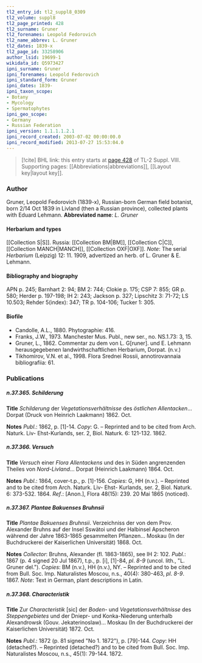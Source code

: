 ```yaml
---
tl2_entry_id: tl2_suppl8_0309
tl2_volume: suppl8
tl2_page_printed: 428
tl2_surname: Gruner
tl2_forenames: Leopold Fedorovich
tl2_name_abbrev: L. Gruner
tl2_dates: 1839-x
tl2_page_id: 33258906
author_lsid: 19699-1
wikidata_id: Q5973427
ipni_surname: Gruner
ipni_forenames: Leopold Fedorovich
ipni_standard_form: Gruner
ipni_dates: 1839-
ipni_taxon_scope: 
- Botany
- Mycology
- Spermatophytes
ipni_geo_scope: 
- Germany
- Russian Federation
ipni_version: 1.1.1.1.2.1
ipni_record_created: 2003-07-02 00:00:00.0
ipni_record_modified: 2013-07-27 15:53:04.0
---
```



> [!cite] BHL link: this entry starts at [page 428](https://www.biodiversitylibrary.org/page/33258906) of TL-2 Suppl. VIII.
> Supporting pages: [[Abbreviations|abbreviations]], [[Layout key|layout key]].

### Author

Gruner, Leopold Fedorovich (1839-x), Russian-born German field botanist, born 2/14 Oct 1839 in Livland (then a Russian province), collected plants with Eduard Lehmann. 
**Abbreviated name**: *L. Gruner*

#### Herbarium and types

[[Collection S|S]]. Russia: [[Collection BM|BM]], [[Collection C|C]], [[Collection MANCH|MANCH]], [[Collection OXF|OXF]]. *Note*: The serial *Herbarium* (Leipzig) 12: 11. 1909, advertized an herb. of L. Gruner & E. Lehmann.

#### Bibliography and biography

APN p. 245; Barnhart 2: 94; BM 2: 744; Clokie p. 175; CSP 7: 855; GR p. 580; Herder p. 197-198; IH 2: 243; Jackson p. 327; Lipschitz 3: 71-72; LS 10.503; Rehder 5(index): 347; TR p. 104-106; Tucker 1: 305.

#### Biofile

- Candolle, A.L., 1880. Phytographie: 416.
- Franks, J.W., 1973. Manchester Mus. Publ., new ser., no. NS.1.73: 3, 15.
- Gruner, L., 1862. Commentar zu dem von L. G\[runer\]. und E. Lehmann herausgegebenen landwirthschaftlichen Herbarium, Dorpat. (n.v.)
- Tikhomirov, V.N. et al., 1998. Flora Srednei Rossii, annotirovannaia bibliografiia: 61.

### Publications

##### n.37.365. Schilderung

**Title**
*Schilderung* der *Vegetationsverhältnisse* des *östlichen Allentacken*... Dorpat (Druck von Heinrich Laakmann) 1862. Oct.

**Notes**
*Publ*.: 1862, p. \[1\]-14. *Copy*: G. – Reprinted and to be cited from Arch. Naturk. Liv- Ehst-Kurlands, ser. 2, Biol. Naturk. 6: 121-132. 1862.

##### n.37.366. Versuch

**Title**
*Versuch* einer *Flora Allentackens* und des in Süden angrenzenden Theiles von *Nord-Livland*... Dorpat (Heinrich Laakmann) 1864. Oct.

**Notes**
*Publ*.: 1864, cover-t.p., p. \[1\]-156. *Copies*: G, HH (n.v.). – Reprinted and to be cited from Arch. Naturk. Liv- Ehst- Kurlands, ser. 2, Biol. Naturk. 6: 373-532. 1864.
*Ref*.: \[Anon.\], Flora 48(15): 239. 20 Mai 1865 (noticed).

##### n.37.367. Plantae Bakuenses Bruhnsii

**Title**
*Plantae Bakuenses Bruhnsii*. Verzeichniss der von dem Prov. Alexander Bruhns auf der Insel Sswätoi und der Halbinsel Apscheron während der Jahre 1863-1865 gesammelten Pflanzen... Moskau (In der Buchdruckerei der Kaiserlichen Universität) 1868. Oct.

**Notes**
*Collector*: Bruhns, Alexander (fl. 1863-1865), see IH 2: 102.
*Publ*.: 1867 (p. 4 signed 20 Jul 1867), t.p., p. \[i\], \[1\]-84, *pl*. *8-9* (uncol. lith., "L. Gruner del."). *Copies*: BM (n.v.), HH (n.v.), NY. – Reprinted and to be cited from Bull. Soc. Imp. Naturalistes Moscou, n.s., 40(4): 380-463, *pl*. *8-9*. 1867.
*Note*: Text in German, plant descriptions in Latin.

##### n.37.368. Characteristik

**Title**
Zur *Characteristik* \[sic\] der *Boden*- und *Vegetationsverhältnisse* des *Steppengebietes* und der Dniepr- und Konka-Niederung unterhalb Alexandrowsk (Gouv. Jekaterinoslaw)... Moskau (In der Buchdruckerei der Kaiserlichen Universität) 1872. Oct.

**Notes**
*Publ*.: 1872 (p. 81 signed "No 1. 1872"), p. \[79\]-144. *Copy*: HH (detached?). – Reprinted (detached?) and to be cited from Bull. Soc. Imp. Naturalistes Moscou, n.s., 45(1): 79-144. 1872.

